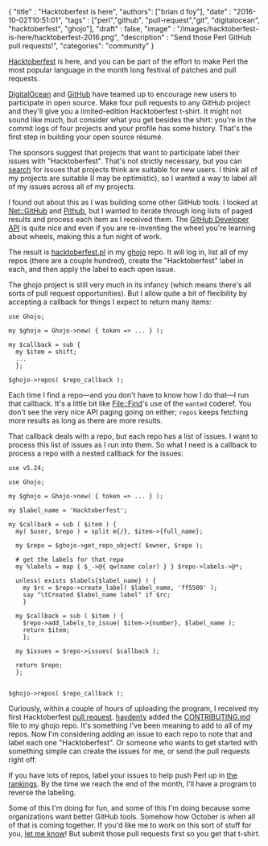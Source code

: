 
  {
    "title"  : "Hacktoberfest is here",
    "authors": ["brian d foy"],
    "date"   : "2016-10-02T10:51:01",
    "tags"   : ["perl","github", "pull-request","git", "digitalocean", "hacktoberfest", "ghojo"],
    "draft"  : false,
    "image"  : "/images/hacktoberfest-is-here/hacktoberfest-2016.png",
    "description" : "Send those Perl GitHub pull requests!",
    "categories": "community"
  }

[Hacktoberfest](https://hacktoberfest.digitalocean.com/) is here, and you can be part of the effort to make Perl the most popular language in the month long festival of patches and pull requests.

[DigitalOcean](https://www.digitalocean.com/) and [GitHub](https://www.github.com/) have teamed up to encourage new users to participate in open source. Make four pull requests to any GitHub project and they'll give you a limited-edition Hacktoberfest t-shirt. It might not sound like much, but consider what you get besides the shirt: you're in the commit logs of four projects and your profile has some history. That's the first step in building your open source résumé.

The sponsors suggest that projects that want to participate label their issues with "Hacktoberfest". That's not strictly necessary, but you can [search](https://github.com/search?q=state%3Aopen+label%3Ahacktoberfest&type=Issues) for issues that projects think are suitable for new users. I think all of my projects are suitable (I may be optimistic), so I wanted a way to label all of my issues across all of my projects.

I found out about this as I was building some other GitHub tools. I looked at [Net::GitHub](https://www.metacpan.org/module/Net::GitHub) and [Pithub](https://www.metacpan.org/module/Pithub), but I wanted to iterate through long lists of paged results and process each item as I received them. The [GitHub Developer API](https://developer.github.com/v3/) is quite nice and even if you are re-inventing the wheel you're learning about wheels, making this a fun night of work.

The result is [hacktoberfest.pl](https://github.com/briandfoy/ghojo/blob/master/examples/hacktoberfest.pl) in my [ghojo](https://github.com/briandfoy/ghojo) repo. It will log in, list all of my repos (there are a couple hundred), create the "Hacktoberfest" label in each, and then apply the label to each open issue.

The ghojo project is still very much in its infancy (which means there's all sorts of pull request opportunities). But I allow quite a bit of flexibility by accepting a callback for things I expect to return many items:

``` prettyprint
use Ghojo;

my $ghojo = Ghojo->new( { token => ... } );

my $callback = sub {
  my $item = shift;
  ...
  };

$ghojo->repos( $repo_callback );
```

Each time I find a repo—and you don't have to know how I do that—I run that callback. It's a little bit like [File::Find](https://www.metacpan.org/module/File::Find)'s use of the `wanted` coderef. You don't see the very nice API paging going on either; `repos` keeps fetching more results as long as there are more results.

That callback deals with a repo, but each repo has a list of issues. I want to process this list of issues as I run into them. So what I need is a callback to process a repo with a nested callback for the issues:

``` prettyprint
use v5.24;

use Ghojo;

my $ghojo = Ghojo->new( { token => ... } );

my $label_name = 'Hacktoberfest';

my $callback = sub ( $item ) {
  my( $user, $repo ) = split m{/}, $item->{full_name};

  my $repo = $ghojo->get_repo_object( $owner, $repo );

  # get the labels for that repo
  my %labels = map { $_->@{ qw(name color) } } $repo->labels->@*;

  unless( exists $labels{$label_name} ) {
    my $rc = $repo->create_label( $label_name, 'ff5500' );
    say "\tCreated $label_name label" if $rc;
    }

  my $callback = sub ( $item ) {
    $repo->add_labels_to_issue( $item->{number}, $label_name );
    return $item;
    };

  my $issues = $repo->issues( $callback );

  return $repo;
  };


$ghojo->repos( $repo_callback );
```

Curiously, within a couple of hours of uploading the program, I received my first Hacktoberfest [pull request](https://github.com/briandfoy/ghojo/pull/14). [haydenty](https://github.com/haydenty) added the [CONTRIBUTING.md](https://github.com/briandfoy/ghojo/blob/master/CONTRIBUTING.md) file to my ghojo repo. It's something I've been meaning to add to all of my repos. Now I'm considering adding an issue to each repo to note that and label each one "Hacktoberfest". Or someone who wants to get started with something simple can create the issues for me, or send the pull requests right off.

If you have lots of repos, label your issues to help push Perl up in [the rankings](https://github.com/search?q=state%3Aopen+label%3Ahacktoberfest&type=Issues). By the time we reach the end of the month, I'll have a program to reverse the labeling.

Some of this I'm doing for fun, and some of this I'm doing because some organizations want better GitHub tools. Somehow how October is when all of that is coming together. If you'd like me to work on this sort of stuff for you, [let me know](mailto:brian.d.foy@gmail.com)! But submit those pull requests first so you get that t-shirt.
